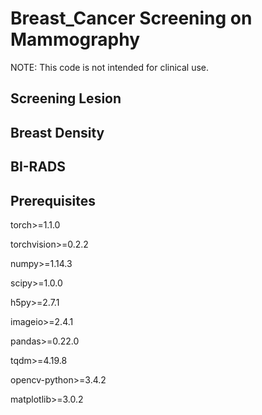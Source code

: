 # Breast_Cancer Screening on Mammography

NOTE: This code is not intended for clinical use.

## Screening Lesion



## Breast Density

## BI-RADS

## Prerequisites

torch>=1.1.0

torchvision>=0.2.2

numpy>=1.14.3

scipy>=1.0.0

h5py>=2.7.1

imageio>=2.4.1

pandas>=0.22.0

tqdm>=4.19.8

opencv-python>=3.4.2

matplotlib>=3.0.2
